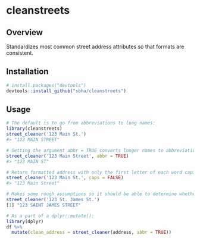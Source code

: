 # cleanstreets
## Overview
Standardizes most common street address attributes so that formats are consistent. 

## Installation
``` r
# install.packages("devtools")
devtools::install_github("sbha/cleanstreets")
```

## Usage
```r
# The default is to go from abbreviations to long names:
library(cleanstreets)
street_cleaner('123 Main St.')
#> "123 MAIN STREET"

# Setting the argument abbr = TRUE converts longer names to abbreviations:
street_cleaner('123 Main Street', abbr = TRUE)
#> "123 MAIN ST"

# Return formatted address with only the first letter of each word capitalized, rather than all caps
street_cleaner('123 Main St.', caps = FALSE)
#> "123 Main Street"

# Makes some rough assumptions so it should be able to determine whether St is Saint or Street:
street_cleaner('123 St. James St.')
[1] "123 SAINT JAMES STREET"

# As a part of a dplyr::mutate():
library(dplyr)
df %>% 
  mutate(clean_address = street_cleaner(address, abbr = TRUE)) 

```
